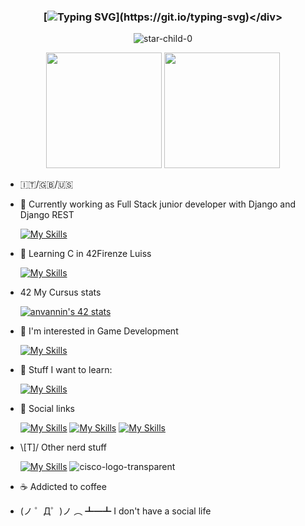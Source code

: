 ### <div align="center">[![Typing SVG](https://readme-typing-svg.demolab.com?font=Fira+Code&pause=1000&color=00F702&center=true&width=435&lines=print(%22Hello+World!%22);console.log(%22Hello+World!%22);printf(%22Hello+World!%5Cn%22);%3Ch1%3EHello+World!%3C%2Fh1%3E)](https://git.io/typing-svg)</div>

<p align="center">
  <img src="https://komarev.com/ghpvc/?username=star-child-0&label=Profile%20views&color=blueviolet&style=flat" alt="star-child-0" />
  
  <!-- 
  https://github.com/tandpfun/tandpfun/blob/main/README.md
  ![status](https://nocache.advaith.workers.dev?url=https://img.shields.io/endpoint?url=https://dev.discordprofiles.me/api/badge/status/276544649148235776?simple=true)
  ![playing](https://nocache.advaith.workers.dev?url=https://img.shields.io/endpoint?url=https://dev.discordprofiles.me/api/badge/playing/276544649148235776)
  ![vscode](https://nocache.advaith.workers.dev?url=https://img.shields.io/endpoint?url=https://dev.discordprofiles.me/api/badge/vscode/276544649148235776)
  [![spotify](https://nocache.advaith.workers.dev?url=https://img.shields.io/endpoint?url=https://dev.discordprofiles.me/api/badge/spotify/276544649148235776)](https://dev.discordprofiles.me/openspotify/276544649148235776)
  
  https://dev.discordprofiles.me/-->
</p>
<p align="center">
  <img src="https://github-readme-stats.vercel.app/api?username=star-child-0&theme=github_dark&show_icons=true" height="185" />
  <img src="https://github-readme-stats.vercel.app/api/top-langs/?username=star-child-0&layout=compact&theme=github_dark&langs_count=8" height="185" />
</p>

- 🇮🇹/🇬🇧/🇺🇸

- 💼 Currently working as Full Stack junior developer with Django and Django REST

  [![My Skills](https://skillicons.dev/icons?i=django,py,html,css,js,jquery,bootstrap,mysql,sqlite,postman)](https://skillicons.dev)

- 🌱 Learning C in 42Firenze Luiss

  [![My Skills](https://skillicons.dev/icons?i=c)](https://skillicons.dev)
  
- 4️2️ My Cursus stats

  [![anvannin's 42 stats](https://badge.mediaplus.ma/greenbinary/anvannin?1337Badge=off&UM6P=off)](https://github.com/oakoudad/badge42)

- 🔭 I'm interested in Game Development

  [![My Skills](https://skillicons.dev/icons?i=unity,cs)](https://skillicons.dev)  

- 📖 Stuff I want to learn:

  [![My Skills](https://skillicons.dev/icons?i=rust,react,figma,sass,flutter)](https://skillicons.dev)

- 📱 Social links
  
  [![My Skills](https://skillicons.dev/icons?i=github)](https://github.com/star-child-0)
  [![My Skills](https://skillicons.dev/icons?i=stackoverflow)](https://stackoverflow.com/users/17034343/anvannin)
  [![My Skills](https://skillicons.dev/icons?i=linkedin)](https://www.linkedin.com/in/andrea-vannini-9b712b1b8/)  

- \\[T]/ Other nerd stuff

  [![My Skills](https://skillicons.dev/icons?i=git,md,linux,vscode,aws)](https://skillicons.dev)
  ![cisco-logo-transparent](https://user-images.githubusercontent.com/58588029/220912734-1125e687-7c0f-4a01-a137-272f294dc778.png)

- ☕ Addicted to coffee

- (ノ ゜Д゜)ノ ︵ ┻━┻ I don't have a social life
